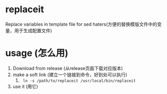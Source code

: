 # replaceit
Replace variables in template file for sed haters(方便的替换模版文件中的变量，用于生成配置文件)

# usage (怎么用)

1. Download from release (从release页面下载对应版本)
2. make a soft link (建立一个链接到命令，好到处可以执行)
   1. ` ln -s /path/to/replaceit /usr/local/bin/replaceit`
3. use it (用它)